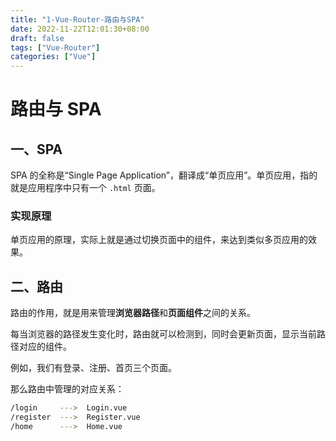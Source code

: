 ```yaml
---
title: "1-Vue-Router-路由与SPA"
date: 2022-11-22T12:01:30+08:00
draft: false
tags: ["Vue-Router"]
categories: ["Vue"]
---
```

# 路由与 SPA

## 一、SPA

SPA 的全称是“Single Page Application”，翻译成“单页应用”。单页应用，指的就是应用程序中只有一个 `.html` 页面。

### 实现原理

单页应用的原理，实际上就是通过切换页面中的组件，来达到类似多页应用的效果。

## 二、路由

路由的作用，就是用来管理**浏览器路径**和**页面组件**之间的关系。

每当浏览器的路径发生变化时，路由就可以检测到，同时会更新页面，显示当前路径对应的组件。

例如，我们有登录、注册、首页三个页面。

那么路由中管理的对应关系：

```bash
/login     --->  Login.vue
/register  --->  Register.vue
/home      --->  Home.vue
```





